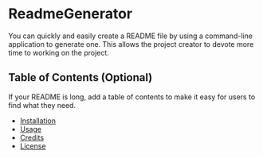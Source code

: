 # ReadmeGenerator
You can quickly and easily create a README file by using a command-line application to generate one. This allows the project creator to devote more time to working on the project.
## Table of Contents (Optional)

If your README is long, add a table of contents to make it easy for users to find what they need.

- [Installation](#installation)
- [Usage](#usage)
- [Credits](#credits)
- [License](#license)